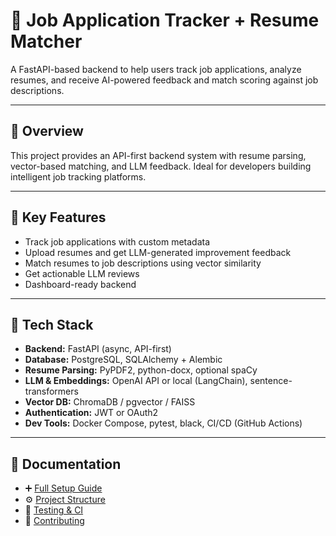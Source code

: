 # 📂 Job Application Tracker + Resume Matcher

A FastAPI-based backend to help users track job applications, analyze resumes, and receive AI-powered feedback and match scoring against job descriptions.

---

## 🎯 Overview

This project provides an API-first backend system with resume parsing, vector-based matching, and LLM feedback. Ideal for developers building intelligent job tracking platforms.

---

## 🚀 Key Features

- Track job applications with custom metadata
- Upload resumes and get LLM-generated improvement feedback
- Match resumes to job descriptions using vector similarity
- Get actionable LLM reviews
- Dashboard-ready backend

---

## 🧰 Tech Stack

- **Backend:** FastAPI (async, API-first)
- **Database:** PostgreSQL, SQLAlchemy + Alembic
- **Resume Parsing:** PyPDF2, python-docx, optional spaCy
- **LLM & Embeddings:** OpenAI API or local (LangChain), sentence-transformers
- **Vector DB:** ChromaDB / pgvector / FAISS
- **Authentication:** JWT or OAuth2
- **Dev Tools:** Docker Compose, pytest, black, CI/CD (GitHub Actions)

---

## 📄 Documentation

- ➕ [Full Setup Guide](docs/SETUP.md)
- ⚙️ [Project Structure](docs/PROJECT_STRUCTURE.md)
- 🧪 [Testing & CI](docs/TESTING.md)
- 🤝 [Contributing](docs/CONTRIBUTING.md)
